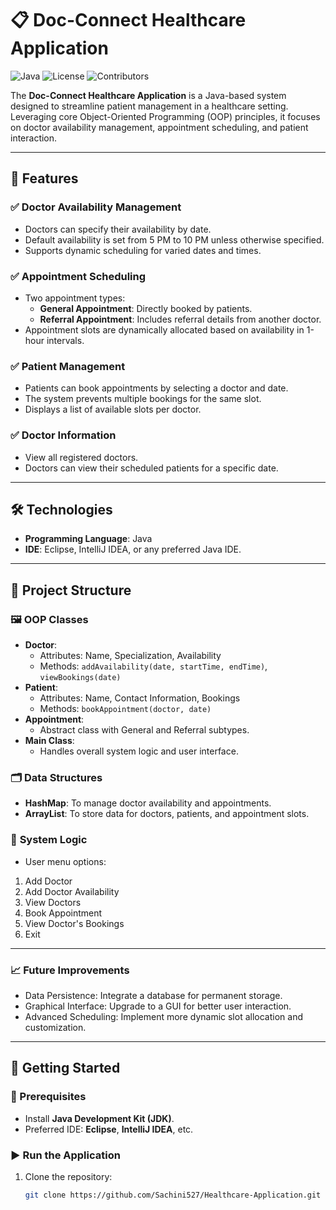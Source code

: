 # 📋 Doc-Connect Healthcare Application

![Java](https://img.shields.io/badge/Language-Java-orange) 
![License](https://img.shields.io/badge/License-MIT-blue) 
![Contributors](https://img.shields.io/badge/Contributors-Welcome-brightgreen)  

The **Doc-Connect Healthcare Application** is a Java-based system designed to streamline patient management in a healthcare setting. Leveraging core Object-Oriented Programming (OOP) principles, it focuses on doctor availability management, appointment scheduling, and patient interaction.

---

## 🚀 Features
### ✅ **Doctor Availability Management**
- Doctors can specify their availability by date.
- Default availability is set from 5 PM to 10 PM unless otherwise specified.
- Supports dynamic scheduling for varied dates and times.

### ✅ **Appointment Scheduling**
- Two appointment types:
  - **General Appointment**: Directly booked by patients.
  - **Referral Appointment**: Includes referral details from another doctor.
- Appointment slots are dynamically allocated based on availability in 1-hour intervals.

### ✅ **Patient Management**
- Patients can book appointments by selecting a doctor and date.
- The system prevents multiple bookings for the same slot.
- Displays a list of available slots per doctor.

### ✅ **Doctor Information**
- View all registered doctors.
- Doctors can view their scheduled patients for a specific date.

---

## 🛠️ Technologies
- **Programming Language**: Java  
- **IDE**: Eclipse, IntelliJ IDEA, or any preferred Java IDE.  

---

## 📂 Project Structure
### 🖼️ **OOP Classes**
- **Doctor**:
  - Attributes: Name, Specialization, Availability
  - Methods: `addAvailability(date, startTime, endTime)`, `viewBookings(date)`
- **Patient**:
  - Attributes: Name, Contact Information, Bookings
  - Methods: `bookAppointment(doctor, date)`
- **Appointment**:
  - Abstract class with General and Referral subtypes.
- **Main Class**:
  - Handles overall system logic and user interface.

### 🗂️ **Data Structures**
- **HashMap**: To manage doctor availability and appointments.
- **ArrayList**: To store data for doctors, patients, and appointment slots.

### 🔄 **System Logic**
- User menu options:
1. Add Doctor
2. Add Doctor Availability
3. View Doctors
4. Book Appointment
5. View Doctor's Bookings
6. Exit
     
--- 

### 📈 **Future Improvements**
- Data Persistence: Integrate a database for permanent storage.
- Graphical Interface: Upgrade to a GUI for better user interaction.
- Advanced Scheduling: Implement more dynamic slot allocation and customization.
  
---

## 📝 Getting Started

### 📌 Prerequisites
- Install **Java Development Kit (JDK)**.
- Preferred IDE: **Eclipse**, **IntelliJ IDEA**, etc.

### ▶️ Run the Application
1. Clone the repository:
   ```bash
   git clone https://github.com/Sachini527/Healthcare-Application.git

